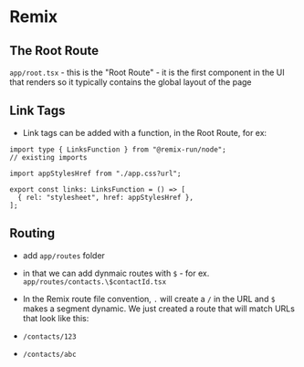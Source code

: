 # Remix

## The Root Route
`app/root.tsx` - this is the "Root Route"
    - it is the first component in the UI that renders so it typically contains the global layout of the page

## Link Tags
- Link tags can be added with a function, in the Root Route, for ex:
```tsx
import type { LinksFunction } from "@remix-run/node";
// existing imports

import appStylesHref from "./app.css?url";

export const links: LinksFunction = () => [
  { rel: "stylesheet", href: appStylesHref },
];
```

## Routing
- add `app/routes` folder
- in that we can add dynmaic routes with `$` - for ex. `app/routes/contacts.\$contactId.tsx`
- In the Remix route file convention, `.` will create a `/` in the URL and `$` makes a segment dynamic. We just created a route that will match URLs that look like this:

- `/contacts/123`
- `/contacts/abc`


